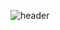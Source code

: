 ![header](https://capsule-render.vercel.app/api?type=venom&color=D09E88&height=300&section=header&text=김다인&fontSize=90)
